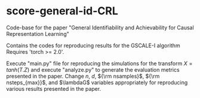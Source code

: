 # score-general-id-CRL
Code-base for the paper "General Identifiability and Achievability for Causal Representation Learning"

Contains the codes for reproducing results for the GSCALE-I algorithm 
Requires 'torch >= 2.0'. 

Execute "main.py" file for reproducing the simulations for the transform $X=tanh(T.Z)$ and execute "analyze.py" to generate the evaluation metrics presented in the paper.
Change $n$, $d$, ${\rm nsamples}$, ${\rm nsteps_{max}}$, and $\lambdaG$ variables appropriately for reproducing various results presented in the paper.

